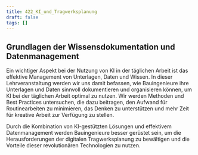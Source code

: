 ```yaml
---
title: 422_KI_und_Tragwerksplanung
draft: false
tags: []
---
```

 
## Grundlagen der Wissensdokumentation und Datenmanagement

Ein wichtiger Aspekt bei der Nutzung von KI in der täglichen Arbeit ist das effektive Management von Unterlagen, Daten und Wissen. In dieser Lehrveranstaltung werden wir uns damit befassen, wie Bauingenieure ihre Unterlagen und Daten sinnvoll dokumentieren und organisieren können, um KI bei der täglichen Arbeit optimal zu nutzen. Wir werden Methoden und Best Practices untersuchen, die dazu beitragen, den Aufwand für Routinearbeiten zu minimieren, das Denken zu unterstützen und mehr Zeit für kreative Arbeit zur Verfügung zu stellen.

Durch die Kombination von KI-gestützten Lösungen und effektivem Datenmanagement werden Bauingenieure besser gerüstet sein, um die Herausforderungen der digitalen Tragwerksplanung zu bewältigen und die Vorteile dieser revolutionären Technologien zu nutzen.

